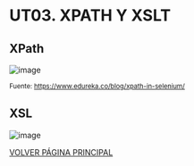 # UT03. XPATH Y XSLT

## XPath

![image](https://github.com/profeMelola/LM-05-2023-24/assets/91023374/3e922f30-ac30-4c27-86db-9a601df2fefd)

<sub>Fuente: https://www.edureka.co/blog/xpath-in-selenium/</sub>

## XSL

![image](https://github.com/profeMelola/LM-05-2023-24/assets/91023374/f371abd0-1c5b-4a7a-ab6e-4c8ada7981c3)


[VOLVER PÁGINA PRINCIPAL](https://github.com/profeMelola/LM-00-2023-24)

